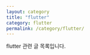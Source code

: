 ```yaml
---
layout: category
title: "flutter"
category: flutter
permalink: /category/flutter/
---
```


flutter 관련 글 목록입니다.
